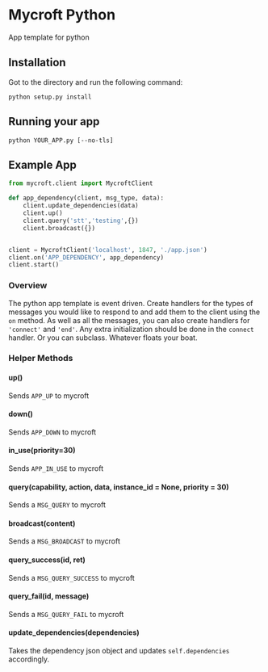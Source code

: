 # Mycroft Python

App template for python

## Installation
Got to the directory and run the following command:
```
python setup.py install
```

## Running your app
```
python YOUR_APP.py [--no-tls]
```

## Example App
```python
from mycroft.client import MycroftClient

def app_dependency(client, msg_type, data):
    client.update_dependencies(data)
    client.up()
    client.query('stt','testing',{})
    client.broadcast({})


client = MycroftClient('localhost', 1847, './app.json')
client.on('APP_DEPENDENCY', app_dependency)
client.start()
```

### Overview
The python app template is event driven. Create handlers for the types of messages you would like to respond to and add them to the client using the `on` method. As well as all the messages, you can also create handlers for `'connect'` and `'end'`. Any extra initialization should be done in the `connect` handler. Or you can subclass. Whatever floats your boat.

### Helper Methods

#### up()
Sends `APP_UP` to mycroft

#### down()
Sends `APP_DOWN` to mycroft

#### in_use(priority=30)
Sends `APP_IN_USE` to mycroft

#### query(capability, action, data, instance_id = None, priority = 30)
Sends a `MSG_QUERY` to mycroft

#### broadcast(content)
Sends a `MSG_BROADCAST` to mycroft

#### query_success(id, ret)
Sends a `MSG_QUERY_SUCCESS` to mycroft

#### query_fail(id, message)
Sends a `MSG_QUERY_FAIL` to mycroft

#### update_dependencies(dependencies)
Takes the dependency json object and updates `self.dependencies` accordingly. 
